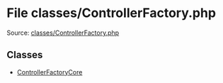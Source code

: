 File classes/ControllerFactory.php
=========

Source: [classes/ControllerFactory.php](https://github.com/PrestaShop/PrestaShop/blob/1.5.0.2/classes/ControllerFactory.php)


Classes
-------

* [ControllerFactoryCore](class.ControllerFactoryCore.md)

